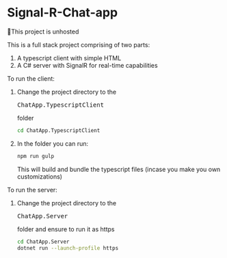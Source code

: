 # Signal-R-Chat-app
🔴This project is unhosted

This is a full stack project comprising of two parts:
1) A typescript client with simple HTML
2) A C# server with SignalR for real-time capabilities

To run the client:
1) Change the project directory to the <pre>ChatApp.TypescriptClient</pre> folder
   ```bash
   cd ChatApp.TypescriptClient
   ```
2) In the folder you can run:
   ```bash
   npm run gulp
   ```
   This will build and bundle the typescript files (incase you make you own customizations)

To run the server:
1) Change the project directory to the <pre>ChatApp.Server</pre> folder and ensure to run it as https
   ```bash
   cd ChatApp.Server
   dotnet run --launch-profile https
   ```

   